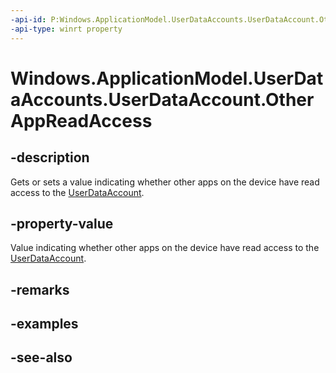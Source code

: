 ```yaml
---
-api-id: P:Windows.ApplicationModel.UserDataAccounts.UserDataAccount.OtherAppReadAccess
-api-type: winrt property
---
```


<!-- Property syntax
public Windows.ApplicationModel.UserDataAccounts.UserDataAccountOtherAppReadAccess OtherAppReadAccess { get;  set; }
-->

# Windows.ApplicationModel.UserDataAccounts.UserDataAccount.OtherAppReadAccess

## -description
Gets or sets a value indicating whether other apps on the device have read access to the [UserDataAccount](userdataaccount.md).

## -property-value
Value indicating whether other apps on the device have read access to the [UserDataAccount](userdataaccount.md).

## -remarks

## -examples

## -see-also
